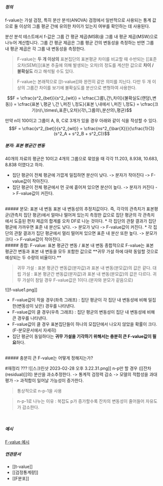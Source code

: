 ##### 정의
f-value는 가설 검정, 특히 분산 분석(ANOVA) 검정에서 일반적으로 사용되는 통계 값으로 둘 이상의 그룹 평균 간에 유의한 차이가 있는지 여부를 확인하는 데 사용된다.

분산 분석 테스트에서 f-값은 그룹 간 평균 제곱(MSB)을 그룹 내 평균 제곱(MSW)으로 나누어 계산합니다. 그룹 간 평균 제곱은 그룹 평균 간의 변동성을 측정하는 반면 그룹 내 평균 제곱은 각 그룹 내 변동성을 측정한다.

>F-value는 **두 개 이상의** 표본집단의 표본평균 차이를 비교할 때 수반되는 [[표준 오차(SEM)]](표본 추출에 의해 발생되는 오차)의 정도를 계산한 값으로 **차이 / 불확실도** 라고 해석될 수도 있다.

> F-value는 본래적으로 [[t-value]]와 완전히 같은 의미를 지닌다. 다만 두 개 이상의 그룹간 차이를 보기에 불확실도를 분산으로 변형하여 사용한다. 

$$F = \cfrac{s^2_{bet}}{s^2_{wit}} = \cfrac{그룹\,간\,차이}{불확실도(랜덤\,변동)} = \cfrac{표본 \,평균 \,간 \,퍼진 \,정도}{표본 \,내에서 \,퍼진 \,정도} = \cfrac{크기(n)\,\times\,표준\,오차}{각\,그룹의\,분산의\,평균}$$

만약 n이 100이고 그룹이 A, B, C로 3개가 있을 경우 아래와 같이 식을 작성할 수 있다.
$$F = \cfrac{s^2_{bet}}{s^2_{wit}} = \cfrac{ns^2_{\bar{X}}}{\cfrac{1}{3}(s^2_A + s^2_B + s^2_C)}$$

##### 분자: 표본 평균간 변동
40개의 자료의 평균은 10이고 4개의 그룹으로 묶었을 때 각각 11.203, 8.938, 10.683, 8.838 이였다고 하자. 

* 집단 평균이 전체 평균에 가깝게 밀집하면 분산이 낮다. -> 분자가 작아진다 -> F-value값이 작아진다.
* 집단 평균이 전체 평균에서 먼 곳에 흩어져 있으면 분산이 높다. -> 분자가 커진다 -> F-value값이 커진다.
<br>
##### 분모: 표본 내 변동
표본 내 변동성의 추정치값이다. 즉, 각각의 관측치가 표본평균(관측치 집단 평균)에서 얼마나 떨어져 있는지 측정한 값으로 집단 평균의 각 관측치에서 도출된 편차 제곱의 합계를 오차 DF로 나눈 것이다.
* 각 집단의 관찰 결과가 집단 평균에 가까우면 표준 내 분산도 낮다. -> 분모가 낮다 -> F-value값이 커진다.
* 각 집단의 관찰 결과가 집단 평균에서 멀리 떨어져 있으면 표준 내 분산 또한 높다. -> 분모가 크다 -> F-value값이 작아진다. 
<br>
##### 종합: F-value: 표본 평균간 변동 / 표본 내 변동
종합적으로 F-value는 표본 평균간 변동과 표본 내 변동을 모두 포함한 값으로 **귀무 가설 하에 대략 동일할 것으로 예상되는 두 수량의 비율이다.**

>귀무 가설 : 표본 평균간 변동값(분자값)과 표본 내 변동(분모값)의 값은 같다.
>대립 가설 : 표본 평균간 변동값(분자값)과 표본 내 변동(분모값)의 값은 다르다.
>	귀무 가설이 참일 경우 F-value값은 1이다.(분자와 분모가 같음으로)

![[f-value1.png]]
* F-value값이 작을 경우(좌측 그래프) : 집단 평균이 각 집단 내 변동성에 비해 밀집한(변동성이 낮은) 경우를 나타낸다.
* F-value값이 클 경우(우측 그래프) : 집단 평균의 변동성이 집단 내 변동성에 비해 큰 경우를 나타낸다.
* F-value값이 클 경우 표본집단들이 하나의 모집단에서 나오지 않았을 확률이 크다.(F-분모문서에서 자세히)
* 집단 평균이 동일하다는 **귀무 가설을 기각하기 위해서는 충분히 큰 F-value값이 필요**하다. 
<br>
##### 충분히 큰 F-value는 어떻게 정해지는가?

#재정리
???
![[스크린샷 2023-02-28 오후 3.22.31.png]]
n-p만 할 경우 ([[잔차(residual)]]의) 분산을 과소추정한다. -> 통계적 검정력 감소 -> 모델의 적합성을 과대평가 -> 과적합이 일어날 가능성이 증가한다. 
> 통상적으로 n-p-1을 사용 

> n-p-1로 나누는 이유 : 복잡도 p가 증가할수록 잔차의 변동성이 줄어들어 자유도가 감소한다. 

<br>

##### 예시
[F-value 예시](https://angeloyeo.github.io/2020/02/29/ANOVA.html#f-value%EB%A5%BC-%EA%B3%84%EC%82%B0%ED%95%98%EB%8A%94-%EC%98%88%EC%8B%9C-%EB%AC%B8%EC%A0%9C)
<br>
##### 연관문서
* [[t-value]]
* [[검정통계량]]
* [[F분포]]
